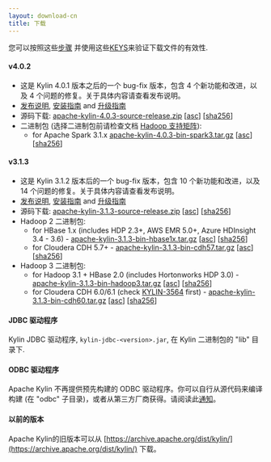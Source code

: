```yaml
---
layout: download-cn
title: 下载
---
```


您可以按照这些[步骤](https://www.apache.org/info/verification.html) 并使用这些[KEYS](https://www.apache.org/dist/kylin/KEYS)来验证下载文件的有效性.

#### v4.0.2
- 这是 Kylin 4.0.1 版本之后的一个 bug-fix 版本，包含 4 个新功能和改进，以及 4 个问题的修复。关于具体内容请查看发布说明。
- [发布说明](/docs/release_notes.html), [安装指南](https://cwiki.apache.org/confluence/display/KYLIN/Installation+Guide) and [升级指南](/docs/howto/howto_upgrade.html)
- 源码下载: [apache-kylin-4.0.3-source-release.zip](https://www.apache.org/dyn/closer.cgi/kylin/apache-kylin-4.0.3/apache-kylin-4.0.3-source-release.zip) \[[asc](https://www.apache.org/dist/kylin/apache-kylin-4.0.3/apache-kylin-4.0.3-source-release.zip.asc)\] \[[sha256](https://www.apache.org/dist/kylin/apache-kylin-4.0.3/apache-kylin-4.0.3-source-release.zip.sha256)\]
- 二进制包 (选择二进制包前请检查文档 [Hadoop 支持矩阵](https://cwiki.apache.org/confluence/display/KYLIN/Support+Hadoop+Version+Matrix+of+Kylin+4)):
  - for Apache Spark 3.1.x [apache-kylin-4.0.3-bin-spark3.tar.gz](https://www.apache.org/dyn/closer.cgi/kylin/apache-kylin-4.0.3/apache-kylin-4.0.3-bin-spark3.tar.gz) \[[asc](https://www.apache.org/dist/kylin/apache-kylin-4.0.3/apache-kylin-4.0.3-bin-spark3.tar.gz.asc)\] \[[sha256](https://www.apache.org/dist/kylin/apache-kylin-4.0.3/apache-kylin-4.0.3-bin-spark3.tar.gz.sha256)\]

#### v3.1.3
- 这是 Kylin 3.1.2 版本后的一个 bug-fix 版本，包含 10 个新功能和改进，以及 14 个问题的修复。关于具体内容请查看发布说明。
- [发布说明](/docs31/release_notes.html), [安装指南](/docs31/install/index.html) and [升级指南](/docs31/howto/howto_upgrade.html)
- 源码下载: [apache-kylin-3.1.3-source-release.zip](https://www.apache.org/dyn/closer.cgi/kylin/apache-kylin-3.1.3/apache-kylin-3.1.3-source-release.zip) \[[asc](https://www.apache.org/dist/kylin/apache-kylin-3.1.3/apache-kylin-3.1.3-source-release.zip.asc)\] \[[sha256](https://www.apache.org/dist/kylin/apache-kylin-3.1.3/apache-kylin-3.1.3-source-release.zip.sha256)\]
- Hadoop 2 二进制包:
  - for HBase 1.x (includes HDP 2.3+, AWS EMR 5.0+, Azure HDInsight 3.4 - 3.6) - [apache-kylin-3.1.3-bin-hbase1x.tar.gz](https://www.apache.org/dyn/closer.cgi/kylin/apache-kylin-3.1.3/apache-kylin-3.1.3-bin-hbase1x.tar.gz) \[[asc](https://www.apache.org/dist/kylin/apache-kylin-3.1.3/apache-kylin-3.1.3-bin-hbase1x.tar.gz.asc)\] \[[sha256](https://www.apache.org/dist/kylin/apache-kylin-3.1.3/apache-kylin-3.1.3-bin-hbase1x.tar.gz.sha256)\]
  - for Cloudera CDH 5.7+ - [apache-kylin-3.1.3-bin-cdh57.tar.gz](https://www.apache.org/dyn/closer.cgi/kylin/apache-kylin-3.1.3/apache-kylin-3.1.3-bin-cdh57.tar.gz) \[[asc](https://www.apache.org/dist/kylin/apache-kylin-3.1.3/apache-kylin-3.1.3-bin-cdh57.tar.gz.asc)\] \[[sha256](https://www.apache.org/dist/kylin/apache-kylin-3.1.3/apache-kylin-3.1.3-bin-cdh57.tar.gz.sha256)\]
- Hadoop 3 二进制包:
  - for Hadoop 3.1 + HBase 2.0 (includes Hortonworks HDP 3.0) - [apache-kylin-3.1.3-bin-hadoop3.tar.gz](https://www.apache.org/dyn/closer.cgi/kylin/apache-kylin-3.1.3/apache-kylin-3.1.3-bin-hadoop3.tar.gz) \[[asc](https://www.apache.org/dist/kylin/apache-kylin-3.1.3/apache-kylin-3.1.3-bin-hadoop3.tar.gz.asc)\] \[[sha256](https://www.apache.org/dist/kylin/apache-kylin-3.1.3/apache-kylin-3.1.3-bin-hadoop3.tar.gz.sha256)\]
  - for Cloudera CDH 6.0/6.1 (check [KYLIN-3564](https://issues.apache.org/jira/browse/KYLIN-3564) first) - [apache-kylin-3.1.3-bin-cdh60.tar.gz](https://www.apache.org/dyn/closer.cgi/kylin/apache-kylin-3.1.3/apache-kylin-3.1.3-bin-cdh60.tar.gz) \[[asc](https://www.apache.org/dist/kylin/apache-kylin-3.1.3/apache-kylin-3.1.3-bin-cdh60.tar.gz.asc)\] \[[sha256](https://www.apache.org/dist/kylin/apache-kylin-3.1.3/apache-kylin-3.1.3-bin-cdh60.tar.gz.sha256)\]

#### JDBC 驱动程序

Kylin JDBC 驱动程序, `kylin-jdbc-<version>.jar`, 在 Kylin 二进制包的 "lib" 目录下.

#### ODBC 驱动程序

Apache Kylin 不再提供预先构建的 ODBC 驱动程序。你可以自行从源代码来编译构建 (在 "odbc" 子目录)，或者从第三方厂商获得。请阅读此[通知](http://apache-kylin.74782.x6.nabble.com/Kylin-ODBC-driver-is-removed-from-download-page-td12928.html)。

#### 以前的版本  
Apache Kylin的旧版本可以从 [https://archive.apache.org/dist/kylin/](https://archive.apache.org/dist/kylin/) 下载。
